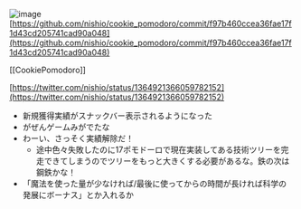 
![image](https://gyazo.com/02a63bf6c9a5127e3a34691273a930bb/thumb/1000)
[https://github.com/nishio/cookie_pomodoro/commit/f97b460ccea36fae17f1d43cd205741cad90a048](https://github.com/nishio/cookie_pomodoro/commit/f97b460ccea36fae17f1d43cd205741cad90a048)

[[CookiePomodoro]]

[https://twitter.com/nishio/status/1364921366059782152](https://twitter.com/nishio/status/1364921366059782152)
- 新規獲得実績がスナックバー表示されるようになった
- がぜんゲームみがでたな
- わーい、さっそく実績解除だ！
    - 途中色々失敗したのに17ポモドーロで現在実装してある技術ツリーを完走できてしまうのでツリーをもっと大きくする必要があるな。鉄の次は鋼鉄かな！
- 「魔法を使った量が少なければ/最後に使ってからの時間が長ければ科学の発展にボーナス」とか入れるか
